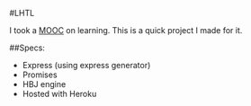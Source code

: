 #LHTL

I took a [MOOC](https://www.coursera.org/learn/learning-how-to-learn/home/welcome) on learning. This is a quick project I made for it.

##Specs:
* Express (using express generator)
* Promises
* HBJ engine
* Hosted with Heroku